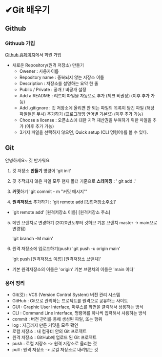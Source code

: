 ✔Git 배우기
===

Github
---
### Githuub 가입
[Github 홈페이지](https://github.com/)에서 회원 가입
- 새로운 Repository(원격 저장소) 만들기
    - Owener : 사용자이름
    - Repository name : 중복되지 않는 저장소 이름
    - Description : 저장소를 설명하는 요약 한 줄
    - Public / Private : 공개 / 비공개 설정
    - Add a README : 리드미 파일을 자동으로 추가 (체크 비권장) (이후 추가 가능)
    - Add .gitignore : 깃 저장소에 올리면 안 되는 파일의 목록이 담긴 파일 (해당 파일들은 무시) 추가하기 (프로그래밍 언어별 기본값) (이후 추가 가능)
    - Choose a license : 오픈소스에 대한 지적 재산권을 부여하기 위한 파일을 추가 (이후 추가 가능) 
    - 3가지 파일을 선택하지 않으면, Quick setup (CLI 명령어)를 볼 수 있다.

Git
---

안녕하세요~ 깃 반가워요

1. 깃 저장소 **만들기** 명령어
'git init'

2. 깃 추적되지 않은 파일 모두 현재 폴더 기준으로 **스테이징** : ' git add .'

3. **커밋**하기
 'git commit - m
"커밋 메시지"'

4. **원격저장소** 추가하기 : 
'git remote add [깃힙저장소주소]'

- `git remote add' [원격저장소 이름]
[원격저장소 주소]

5. 메인 브렌치로 변경하기
(2020년도부터 깃허브 기본 브랜치 master -> main으로 변경됨)

    'git branch -M main'

6. 원격 저장소에 업로드하기(push)
    'git push -u origin main'
    
    'git push
    [원격저장소 이름]
    [원격저장소 브랜치]'

- 기본 원격저장소의 이름은 'origin' 기본 브랜치의 이름은 'main  이다'

### 용어 정리
- Git(깃) : VCS (Version Control System) 버전 관리 시스템
- GitHub : Git으로 관리하는 프로젝트를 원격으로 공유하는 사이트
- GUI : Graphic User Interface, 마우스를 화면을 클릭해서 상용하는 방식
- CLI : Command Line Interface, 명령어를 하나씩 입력해서 사용하는 방식
- commit : 버전 관리를 통해 생성된 파일, 또는 행위
- log : 지금까지 만든 커밋을 모두 확인
- 로컬 저장소 : 내 컴퓨터 안의 Git 프로젝트
- 원격 저장소 : GitHub에 업로드 된 Git 프로젝트
- push : 로컬 저장소 -> 원격 저장소로 올리는 것 
- pull : 원격 저장소 -> 로컬 저장소로 내려받는 것
